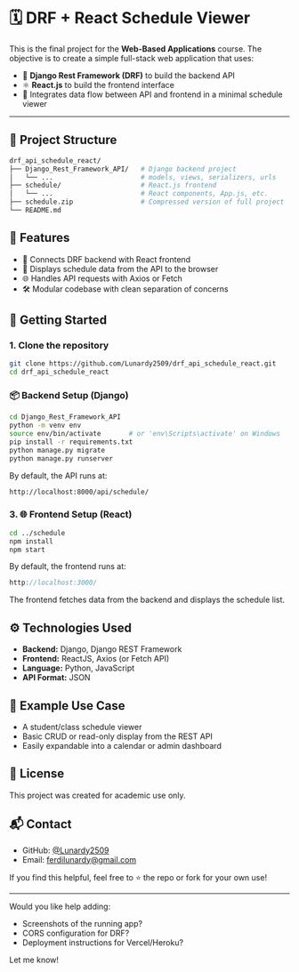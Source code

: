 # 🗓️ DRF + React Schedule Viewer

This is the final project for the **Web-Based Applications** course. The objective is to create a simple full-stack web application that uses:

- 🧩 **Django Rest Framework (DRF)** to build the backend API
- ⚛️ **React.js** to build the frontend interface
- 🔄 Integrates data flow between API and frontend in a minimal schedule viewer

---

## 📌 Project Structure

```bash
drf_api_schedule_react/
├── Django_Rest_Framework_API/   # Django backend project
│   └── ...                      # models, views, serializers, urls
├── schedule/                    # React.js frontend
│   └── ...                      # React components, App.js, etc.
├── schedule.zip                 # Compressed version of full project
└── README.md
```

## 🧠 Features
- 🔗 Connects DRF backend with React frontend
- 📅 Displays schedule data from the API to the browser
- 🌐 Handles API requests with Axios or Fetch
- 🛠️ Modular codebase with clean separation of concerns

## 🚀 Getting Started
### 1. Clone the repository
```bash
git clone https://github.com/Lunardy2509/drf_api_schedule_react.git
cd drf_api_schedule_react
```

### 📦 Backend Setup (Django)
```bash
cd Django_Rest_Framework_API
python -m venv env
source env/bin/activate       # or 'env\Scripts\activate' on Windows
pip install -r requirements.txt
python manage.py migrate
python manage.py runserver
```
By default, the API runs at:
```bash
http://localhost:8000/api/schedule/
```

### 3. 🌐 Frontend Setup (React)
```bash
cd ../schedule
npm install
npm start
```
By default, the frontend runs at:
```cpp
http://localhost:3000/
```
The frontend fetches data from the backend and displays the schedule list.

## ⚙️ Technologies Used
- **Backend:** Django, Django REST Framework
- **Frontend:** ReactJS, Axios (or Fetch API)
- **Language:** Python, JavaScript
- **API Format:** JSON

## 🧪 Example Use Case
- A student/class schedule viewer
- Basic CRUD or read-only display from the REST API
- Easily expandable into a calendar or admin dashboard

## 📝 License
This project was created for academic use only.

## 📬 Contact
- GitHub: [@Lunardy2509](https://github.com/Lunardy2509)
- Email: ferdilunardy@gmail.com

If you find this helpful, feel free to ⭐️ the repo or fork for your own use!

---

Would you like help adding:
- Screenshots of the running app?
- CORS configuration for DRF?
- Deployment instructions for Vercel/Heroku?

Let me know!

